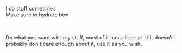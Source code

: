 I do stuff sometimes<br>
Make sure to hydrate btw<br>

<br>

Do what you want with my stuff, most of it has a license. If it doesn't I probably don't care enough about it, use it as you wish.
<!---
moggesmith10/moggesmith10 is a ✨ special ✨ repository because its `README.md` (this file) appears on your GitHub profile.
You can click the Preview link to take a look at your changes.
--->
